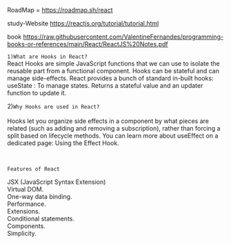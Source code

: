 RoadMap = https://roadmap.sh/react <br>

study-Website https://reactjs.org/tutorial/tutorial.html

book https://raw.githubusercontent.com/ValentineFernandes/programming-books-or-references/main/React/ReactJS%20Notes.pdf


```1)What are Hooks in React?```
<br>
React Hooks are simple JavaScript functions that we can use to isolate the reusable part from a functional component. Hooks can be stateful and can manage side-effects. React provides a bunch of standard in-built hooks: useState : To manage states. Returns a stateful value and an updater function to update it.
<br>



2)```Why Hooks are used in React?```<br>
<br>
Hooks let you organize side effects in a component by what pieces are related (such as adding and removing a subscription), rather than forcing a split based on lifecycle methods. You can learn more about useEffect on a dedicated page: Using the Effect Hook.

<br>

```Features of React```

JSX (JavaScript Syntax Extension)<br>
Virtual DOM.<br>
One-way data binding.<br>
Performance.<br>
Extensions.<br>
Conditional statements.<br>
Components.<br>
Simplicity.<br>
